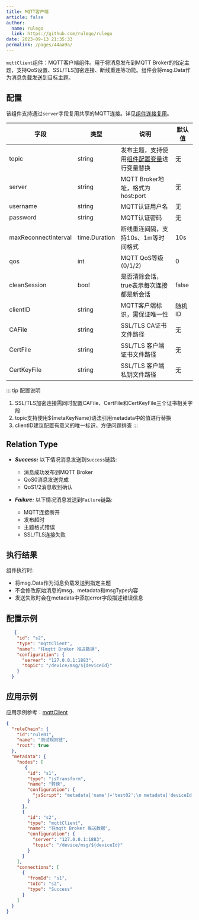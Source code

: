 ```yaml
---
title: MQTT客户端
article: false
author: 
  name: rulego
  link: https://github.com/rulego/rulego
date: 2023-09-13 21:35:33
permalink: /pages/44aa9a/
---
```

`mqttClient`组件：MQTT客户端组件。用于将消息发布到MQTT Broker的指定主题，支持QoS设置、SSL/TLS加密连接、断线重连等功能。组件会将msg.Data作为消息负载发送到目标主题。

## 配置

该组件支持通过`server`字段复用共享的MQTT连接。详见[组件连接复用](/pages/baa05d/)。

| 字段                   | 类型            | 说明                                                         | 默认值   |
|----------------------|---------------|--------------------------------------------------------------|-------|
| topic                | string        | 发布主题，支持使用[组件配置变量](/pages/baa05c/)进行变量替换                  | 无     |
| server               | string        | MQTT Broker地址，格式为host:port                                 | 无     |
| username             | string        | MQTT认证用户名                                                  | 无     |
| password             | string        | MQTT认证密码                                                   | 无     |
| maxReconnectInterval | time.Duration | 断线重连间隔，支持10s、1m等时间格式                                    | 10s   |
| qos                  | int          | MQTT QoS等级(0/1/2)                                           | 0     |
| cleanSession        | bool          | 是否清除会话，true表示每次连接都是新会话                                  | false |
| clientID            | string        | MQTT客户端标识，需保证唯一性                                         | 随机ID  |
| CAFile              | string        | SSL/TLS CA证书文件路径                                          | 无     |
| CertFile            | string        | SSL/TLS 客户端证书文件路径                                        | 无     |
| CertKeyFile         | string        | SSL/TLS 客户端私钥文件路径                                        | 无     |

::: tip 配置说明
1. SSL/TLS加密连接需同时配置CAFile、CertFile和CertKeyFile三个证书相关字段
2. topic支持使用${metaKeyName}语法引用metadata中的值进行替换
3. clientID建议配置有意义的唯一标识，方便问题排查
:::

## Relation Type

- ***Success:*** 以下情况消息发送到`Success`链路:
  - 消息成功发布到MQTT Broker
  - QoS0消息发送完成
  - QoS1/2消息收到确认

- ***Failure:*** 以下情况消息发送到`Failure`链路:
  - MQTT连接断开
  - 发布超时
  - 主题格式错误
  - SSL/TLS连接失败

## 执行结果

组件执行时:
- 将msg.Data作为消息负载发送到指定主题
- 不会修改原始消息的msg、metadata和msgType内容
- 发送失败时会在metadata中添加error字段描述错误信息

## 配置示例

```json
   {
    "id": "s2",
    "type": "mqttClient",
    "name": "往mqtt Broker 推送数据",
    "configuration": {
      "server": "127.0.0.1:1883",
      "topic": "/device/msg/${deviceId}"
    }
  }
```

## 应用示例

应用示例参考：[mqttClient](https://github.com/rulego/rulego/blob/main/examples/mqtt_client/mqtt_client.go)

```json
{
  "ruleChain": {
	"id":"rule01",
    "name": "测试规则链",
    "root": true
  },
  "metadata": {
    "nodes": [
       {
        "id": "s1",
        "type": "jsTransform",
        "name": "转换",
        "configuration": {
          "jsScript": "metadata['name']='test02';\n metadata['deviceId']='id01';\n msg['addField']='addValue2'; return {'msg':msg,'metadata':metadata,'msgType':msgType};"
        }
      },
      {
        "id": "s2",
        "type": "mqttClient",
        "name": "往mqtt Broker 推送数据",
        "configuration": {
          "server": "127.0.0.1:1883",
          "topic": "/device/msg/${deviceId}"
        }
      }
    ],
    "connections": [
      {
        "fromId": "s1",
        "toId": "s2",
        "type": "Success"
      }
    ]
  }
}
```